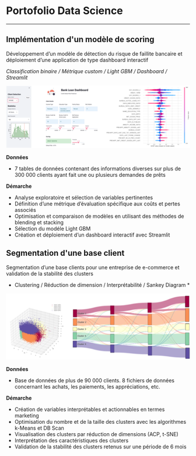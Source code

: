 # Portofolio Data Science

---------

## Implémentation d'un modèle de scoring

Développement d’un modèle de détection du risque de faillite bancaire et déploiement d’une application de type dashboard interactif

*Classification binaire / Métrique custom / Light GBM / Dashboard / Streamlit*

![Dashboard](/assets/bank-loan-pic.png)

**Données** 
- 7 tables de données contenant des informations diverses sur plus de 300 000 clients ayant fait une ou plusieurs demandes de prêts  

**Démarche**
- Analyse exploratoire et sélection de variables pertinentes
- Définition d’une métrique d’évaluation spécifique aux coûts et pertes associés
- Optimisation et comparaison de modèles en utilisant des méthodes de blending et stacking
- Sélection du modéle Light GBM 
- Création et déploiement d’un dashboard interactif avec Streamlit


## Segmentation d'une base client

Segmentation d’une base clients pour une entreprise de e-commerce et validation de la stabilité des clusters

* Clustering / Réduction de dimension / Interprétabilité / Sankey Diagram *

![clustering](/assets/clustering.png)

**Données**
- Base de données de plus de 90 000 clients. 8 fichiers de données concernant les achats, les paiements, les appréciations, etc.

**Démarche**
- Création de variables interprétables et actionnables en termes marketing
- Optimisation du nombre et de la taille des clusters avec les algorithmes k-Means et DB Scan
- Visualisation des clusters par réduction de dimensions (ACP, t-SNE)
- Interprétation des caractéristiques des clusters 
- Validation de la stabilité des clusters retenus sur une période de 6 mois









